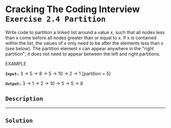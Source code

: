 # Cracking The Coding Interview `Exercise 2.4 Partition`

Write code to partition a linked list around a value x, such that all nodes less than x come
before all nodes greater than or equal to x. lf x is contained within the list, the values of x only need
to be after the elements less than x (see below). The partition element x can appear anywhere in the
"right partition"; it does not need to appear between the left and right partitions.

EXAMPLE

**`Input:`** 3 -> 5 -> 8 -> 5 -> 10 -> 2 -> 1 [partition = 5]

**`Output:`** 3 -> 1 -> 2 -> 10 -> 5 -> 5 -> 8

## `Description`

---

## `Solution`
